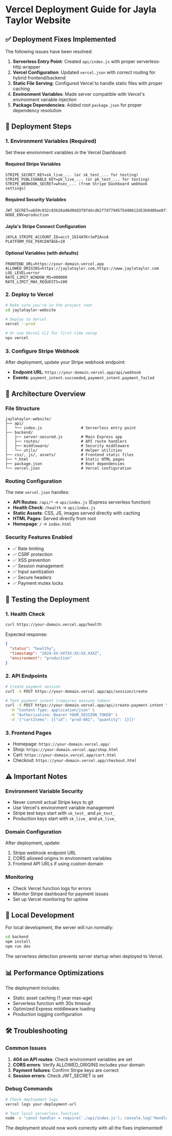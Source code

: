 # Vercel Deployment Guide for Jayla Taylor Website

## ✅ Deployment Fixes Implemented

The following issues have been resolved:

1. **Serverless Entry Point**: Created `api/index.js` with proper serverless-http wrapper
2. **Vercel Configuration**: Updated `vercel.json` with correct routing for hybrid frontend/backend
3. **Static File Serving**: Configured Vercel to handle static files with proper caching
4. **Environment Variables**: Made server compatible with Vercel's environment variable injection
5. **Package Dependencies**: Added root `package.json` for proper dependency resolution

## 🚀 Deployment Steps

### 1. Environment Variables (Required)

Set these environment variables in the Vercel Dashboard:

#### Required Stripe Variables
```
STRIPE_SECRET_KEY=sk_live_... (or sk_test_... for testing)
STRIPE_PUBLISHABLE_KEY=pk_live_... (or pk_test_... for testing)
STRIPE_WEBHOOK_SECRET=whsec_... (from Stripe Dashboard webhook settings)
```

#### Required Security Variables
```
JWT_SECRET=ab59c932c83b26a96d9dd378fddcd62f7d7794575d40612d53b9d89ae8f13d74e73a9e8d3816adbe722ad4ff80c32838b6d9ac6d25230dd08b7ad09916725799
NODE_ENV=production
```

#### Jayla's Stripe Connect Configuration
```
JAYLA_STRIPE_ACCOUNT_ID=acct_1DI4ATKrJePIAxsA
PLATFORM_FEE_PERCENTAGE=10
```

#### Optional Variables (with defaults)
```
FRONTEND_URL=https://your-domain.vercel.app
ALLOWED_ORIGINS=https://jaylataylor.com,https://www.jaylataylor.com
LOG_LEVEL=error
RATE_LIMIT_WINDOW_MS=900000
RATE_LIMIT_MAX_REQUESTS=100
```

### 2. Deploy to Vercel

```bash
# Make sure you're in the project root
cd jaylataylor-website

# Deploy to Vercel
vercel --prod

# Or use Vercel CLI for first-time setup
npx vercel
```

### 3. Configure Stripe Webhook

After deployment, update your Stripe webhook endpoint:
- **Endpoint URL**: `https://your-domain.vercel.app/api/webhook`
- **Events**: `payment_intent.succeeded`, `payment_intent.payment_failed`

## 🔧 Architecture Overview

### File Structure
```
jaylataylor-website/
├── api/
│   └── index.js                 # Serverless entry point
├── backend/
│   ├── server-secured.js        # Main Express app
│   ├── routes/                  # API route handlers
│   ├── middleware/              # Security middleware
│   └── utils/                   # Helper utilities
├── css/, js/, assets/           # Frontend static files
├── *.html                       # Static HTML pages
├── package.json                 # Root dependencies
└── vercel.json                  # Vercel configuration
```

### Routing Configuration

The new `vercel.json` handles:
- **API Routes**: `/api/*` → `api/index.js` (Express serverless function)
- **Health Check**: `/health` → `api/index.js`
- **Static Assets**: CSS, JS, images served directly with caching
- **HTML Pages**: Served directly from root
- **Homepage**: `/` → `index.html`

### Security Features Enabled

- ✅ Rate limiting
- ✅ CSRF protection
- ✅ XSS prevention
- ✅ Session management
- ✅ Input sanitization
- ✅ Secure headers
- ✅ Payment mutex locks

## 🧪 Testing the Deployment

### 1. Health Check
```bash
curl https://your-domain.vercel.app/health
```
Expected response:
```json
{
  "status": "healthy",
  "timestamp": "2024-XX-XXTXX:XX:XX.XXXZ",
  "environment": "production"
}
```

### 2. API Endpoints
```bash
# Create payment session
curl -X POST https://your-domain.vercel.app/api/session/create

# Test payment intent (requires session token)
curl -X POST https://your-domain.vercel.app/api/create-payment-intent \
  -H "Content-Type: application/json" \
  -H "Authorization: Bearer YOUR_SESSION_TOKEN" \
  -d '{"cartItems": [{"id": "prod-001", "quantity": 1}]}'
```

### 3. Frontend Pages
- Homepage: `https://your-domain.vercel.app/`
- Shop: `https://your-domain.vercel.app/shop.html`
- Cart: `https://your-domain.vercel.app/cart.html`
- Checkout: `https://your-domain.vercel.app/checkout.html`

## ⚠️ Important Notes

### Environment Variable Security
- Never commit actual Stripe keys to git
- Use Vercel's environment variable management
- Stripe test keys start with `sk_test_` and `pk_test_`
- Production keys start with `sk_live_` and `pk_live_`

### Domain Configuration
After deployment, update:
1. Stripe webhook endpoint URL
2. CORS allowed origins in environment variables
3. Frontend API URLs if using custom domain

### Monitoring
- Check Vercel function logs for errors
- Monitor Stripe dashboard for payment issues
- Set up Vercel monitoring for uptime

## 🔄 Local Development

For local development, the server will run normally:

```bash
cd backend
npm install
npm run dev
```

The serverless detection prevents server startup when deployed to Vercel.

## 📊 Performance Optimizations

The deployment includes:
- Static asset caching (1 year max-age)
- Serverless function with 30s timeout
- Optimized Express middleware loading
- Production logging configuration

## 🛠️ Troubleshooting

### Common Issues

1. **404 on API routes**: Check environment variables are set
2. **CORS errors**: Verify ALLOWED_ORIGINS includes your domain
3. **Payment failures**: Confirm Stripe keys are correct
4. **Session errors**: Check JWT_SECRET is set

### Debug Commands
```bash
# Check deployment logs
vercel logs your-deployment-url

# Test local serverless function
node -e "const handler = require('./api/index.js'); console.log('Handler ready');"
```

The deployment should now work correctly with all the fixes implemented!